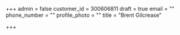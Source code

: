 +++
admin = false
customer_id = 300606811
draft = true
email = ""
phone_number = ""
profile_photo = ""
title = "Brent Gilcrease"

+++
